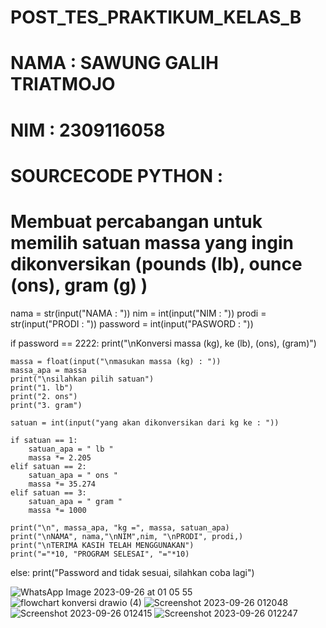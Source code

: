 # POST_TES_PRAKTIKUM_KELAS_B
# NAMA : SAWUNG GALIH TRIATMOJO
# NIM : 2309116058
# SOURCECODE PYTHON : 
# Membuat percabangan untuk memilih satuan massa yang ingin dikonversikan (pounds (lb), ounce (ons), gram (g) )

nama = str(input("NAMA : "))
nim = int(input("NIM : "))
prodi = str(input("PRODI : "))
password = int(input("PASWORD : "))

if password == 2222:
    print("\nKonversi massa (kg), ke (lb), (ons), (gram)")

    massa = float(input("\nmasukan massa (kg) : "))
    massa_apa = massa
    print("\nsilahkan pilih satuan")
    print("1. lb")
    print("2. ons")
    print("3. gram")

    satuan = int(input("yang akan dikonversikan dari kg ke : "))

    if satuan == 1:
        satuan_apa = " lb "
        massa *= 2.205
    elif satuan == 2:
        satuan_apa = " ons "
        massa *= 35.274
    elif satuan == 3:
        satuan_apa = " gram "
        massa *= 1000

    print("\n", massa_apa, "kg =", massa, satuan_apa)
    print("\nNAMA", nama,"\nNIM",nim, "\nPRODI", prodi,)
    print("\nTERIMA KASIH TELAH MENGGUNAKAN")
    print("="*10, "PROGRAM SELESAI", "="*10)
else:
   print("Password and tidak sesuai, silahkan coba lagi")

   ![WhatsApp Image 2023-09-26 at 01 05 55](https://github.com/SawungGalihT/POST_TES_SAWUNG/assets/144757389/5279d75c-93ad-4c26-bcd8-4d4550e9c0a1)
![flowchart konversi drawio (4)](https://github.com/SawungGalihT/POST_TES_SAWUNG/assets/144757389/ace6bcf9-df2c-4c90-aa22-a628174fb6c3)
![Screenshot 2023-09-26 012048](https://github.com/SawungGalihT/POST_TES_SAWUNG/assets/144757389/3545985e-962a-4a87-890f-bf947d4dcf5f)
![Screenshot 2023-09-26 012415](https://github.com/SawungGalihT/POST_TES_SAWUNG/assets/144757389/a6960c21-91cc-406f-b539-d1138916242a)
![Screenshot 2023-09-26 012247](https://github.com/SawungGalihT/POST_TES_SAWUNG/assets/144757389/fac7dd0f-705d-4882-82d7-fcea421aa6b1)


